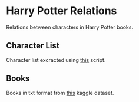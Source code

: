 # Harry Potter Relations

Relations between characters in Harry Potter books.

## Character List

Character list excracted using [this](https://github.com/xShoho/HarryPotterCharacters) script.

## Books

Books in txt format from [this](https://www.kaggle.com/datasets/shubhammaindola/harry-potter-books?select=01+Harry+Potter+and+the+Sorcerers+Stone.txt) kaggle dataset.